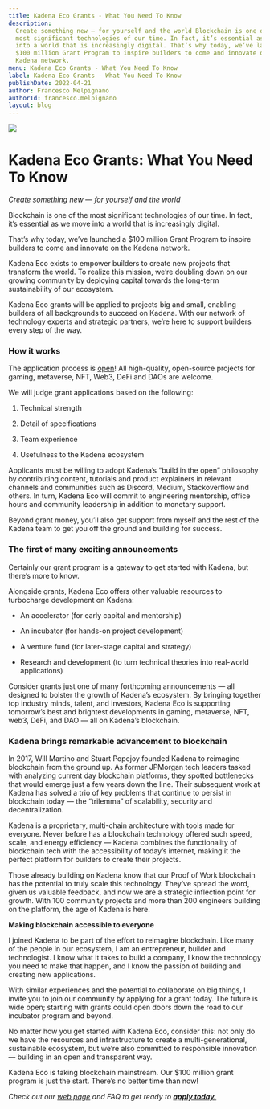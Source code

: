 ```yaml
---
title: Kadena Eco Grants - What You Need To Know
description:
  Create something new — for yourself and the world Blockchain is one of the
  most significant technologies of our time. In fact, it’s essential as we move
  into a world that is increasingly digital. That’s why today, we’ve launched a
  $100 million Grant Program to inspire builders to come and innovate on the
  Kadena network.
menu: Kadena Eco Grants - What You Need To Know
label: Kadena Eco Grants - What You Need To Know
publishDate: 2022-04-21
author: Francesco Melpignano
authorId: francesco.melpignano
layout: blog
---
```


![](/assets/blog/0_32R3zmCL7LfiYyED.png)

# Kadena Eco Grants: What You Need To Know

_Create something new — for yourself and the world_

Blockchain is one of the most significant technologies of our time. In fact,
it’s essential as we move into a world that is increasingly digital.

That’s why today, we’ve launched a $100 million Grant Program to inspire
builders to come and innovate on the Kadena network.

Kadena Eco exists to empower builders to create new projects that transform the
world. To realize this mission, we’re doubling down on our growing community by
deploying capital towards the long-term sustainability of our ecosystem.

Kadena Eco grants will be applied to projects big and small, enabling builders
of all backgrounds to succeed on Kadena. With our network of technology experts
and strategic partners, we’re here to support builders every step of the way.

### How it works

The application process is
[open](https://khnrs3ltkjv.typeform.com/grant-app?typeform-source=www.google.com)!
All high-quality, open-source projects for gaming, metaverse, NFT, Web3, DeFi
and DAOs are welcome.

We will judge grant applications based on the following:

1.  Technical strength

2.  Detail of specifications

3.  Team experience

4.  Usefulness to the Kadena ecosystem

Applicants must be willing to adopt Kadena’s “build in the open” philosophy by
contributing content, tutorials and product explainers in relevant channels and
communities such as Discord, Medium, Stackoverflow and others. In turn, Kadena
Eco will commit to engineering mentorship, office hours and community leadership
in addition to monetary support.

Beyond grant money, you’ll also get support from myself and the rest of the
Kadena team to get you off the ground and building for success.

### The first of many exciting announcements

Certainly our grant program is a gateway to get started with Kadena, but there’s
more to know.

Alongside grants, Kadena Eco offers other valuable resources to turbocharge
development on Kadena:

- An accelerator (for early capital and mentorship)

- An incubator (for hands-on project development)

- A venture fund (for later-stage capital and strategy)

- Research and development (to turn technical theories into real-world
  applications)

Consider grants just one of many forthcoming announcements — all designed to
bolster the growth of Kadena’s ecosystem. By bringing together top industry
minds, talent, and investors, Kadena Eco is supporting tomorrow’s best and
brightest developments in gaming, metaverse, NFT, web3, DeFi, and DAO — all on
Kadena’s blockchain.

### Kadena brings remarkable advancement to blockchain

In 2017, Will Martino and Stuart Popejoy founded Kadena to reimagine blockchain
from the ground up. As former JPMorgan tech leaders tasked with analyzing
current day blockchain platforms, they spotted bottlenecks that would emerge
just a few years down the line. Their subsequent work at Kadena has solved a
trio of key problems that continue to persist in blockchain today — the
“trilemma” of scalability, security and decentralization.

Kadena is a proprietary, multi-chain architecture with tools made for everyone.
Never before has a blockchain technology offered such speed, scale, and energy
efficiency — Kadena combines the functionality of blockchain tech with the
accessibility of today’s internet, making it the perfect platform for builders
to create their projects.

Those already building on Kadena know that our Proof of Work blockchain has the
potential to truly scale this technology. They’ve spread the word, given us
valuable feedback, and now we are a strategic inflection point for growth. With
100 community projects and more than 200 engineers building on the platform, the
age of Kadena is here.

**Making blockchain accessible to everyone**

I joined Kadena to be part of the effort to reimagine blockchain. Like many of
the people in our ecosystem, I am an entrepreneur, builder and technologist. I
know what it takes to build a company, I know the technology you need to make
that happen, and I know the passion of building and creating new applications.

With similar experiences and the potential to collaborate on big things, I
invite you to join our community by applying for a grant today. The future is
wide open; starting with grants could open doors down the road to our incubator
program and beyond.

No matter how you get started with Kadena Eco, consider this: not only do we
have the resources and infrastructure to create a multi-generational,
sustainable ecosystem, but we’re also committed to responsible innovation —
building in an open and transparent way.

Kadena Eco is taking blockchain mainstream. Our $100 million grant program is
just the start. There’s no better time than now!

_Check out our [web page](https://kadena.io/eco/) and FAQ to get ready to
**[apply today.](https://khnrs3ltkjv.typeform.com/grant-app?typeform-source=www.google.com)**_
